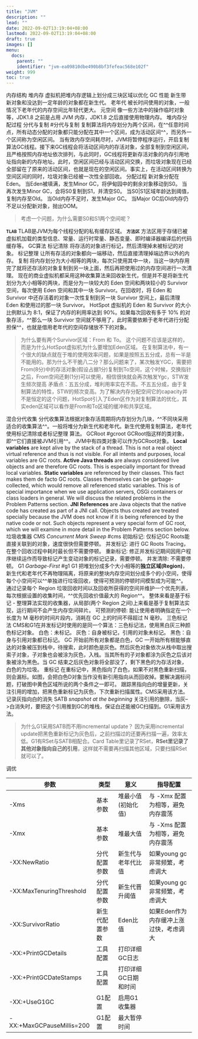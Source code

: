 ```yaml
---
title: "JVM"
description: ""
lead: ""
date: 2022-09-02T13:19:04+08:00
lastmod: 2022-09-02T13:19:04+08:00
draft: true
images: []
menu:
  docs:
    parent: ""
    identifier: "jvm-ea09810dbe490b8bf3fefeac568e102f"
weight: 999
toc: true
---
```

内存结构
堆内存
虚拟机把堆内存逻辑上划分成三块区域以优化 GC 性能
新生带 新对象和没达到一定年龄的对象都在新生代。
老年代 被长时间使用的对象，一般情况下老年代的内存空间比年轻代更大。
元空间 像一些方法中的操作临时对象等，JDK1.8 之前是占用 JVM 内存，JDK1.8 之后直接使用物理内存。
堆内存分配过程
分代与复制 #分代与复制
复制算法将内存划分为两个区间，在^^任意时间点，所有动态分配的对象都只能分配在其中一个区间，成为活动区间^^，而另外一个区间称为空闲区间。
当有效内存空间耗尽时，JVM将暂停程序运行，开启复制算法GC线程。接下来GC线程会将活动区间内的存活对象，全部复制到空闲区间，且严格按照内存地址依次排列，与此同时，GC线程将更新存活对象的内存引用地址指向新的内存地址。此时，空闲区间已经与活动区间交换，而垃圾对象现在已经全部留在了原来的活动区间，也就是现在的空闲区间。事实上，在活动区间转换为空间区间的同时，垃圾对象已经被一次性全部回收。
分配过程
新对象分配在Eden。
当Eden被填满，发生Minor GC，将伊甸园中的剩余对象移动到S0。
当再次发生Minor GC，会将S0复制到S1，并清空S0。
当S0|S1区域年龄达到阈值，复制内存至Old。
当Old内存不足时，发生Major GC。
当Major GC后Old内存仍不足以分配新对象，抛出OOM。
> 考虑一个问题，为什么需要S0和S1两个空间呢？

**`TLAB`** TLAB是JVM为每个线程分配的私有缓存区域。
**`方法区`** 方法区用于存储已被虚拟机加载的类型信息、常量、运行时常量、静态变量、即时编译器编译后的代码缓存等。
GC算法
标记清除
将存活的对象进行标记，然后清理掉未被标记的对象。
标记整理
让所有存活的对象都向一端移动，然后直接清理掉端边界以外的内存。
复制
将内存划分为大小相等的两块，每次只使用其中一块，当这一块内存用完了就将还存活的对象复制到另一块上面，然后再把使用过的内存空间进行一次清理。
现在的商业虚拟机都采用这种收集算法来回收新生代，但是并不是将新生代划分为大小相等的两块，而是分为一块较大的 Eden 空间和两块较小的 Survivor 空间，每次使用 Eden 空间和其中一块 Survivor。在回收时，将 Eden 和 Survivor 中还存活着的对象一次性复制到另一块 Survivor 空间上，最后清理 Eden 和使用过的那一块 Survivor。
HotSpot 虚拟机的 Eden 和 Survivor 的大小比例默认为 8:1，保证了内存的利用率达到 90%。如果每次回收有多于 10% 的对象存活，^^那么一块 Survivor 空间就不够用了，此时需要依赖于老年代进行分配担保^^，也就是借用老年代的空间存储放不下的对象。
> 为什么要有两个Survivor区域：From 和 To。
这个问题不应该是这样的，而是为什么HotSpot虚拟机为什么要增加Eden区域。
在复制算法中，有一个很大的缺点就在于堆的使用效率问题，如果是按照五五分成，总有一半是不能用的。那为什么不干脆八二分？那么问题来了，某次触发YGC，需要把From(8分)中的存活对象(假设占据1分)复制到To空间，这个时候，交换指针之后，From空间还剩(1分)可以使用，相信很快就会再次触发Ygc，STW发生频次提高
矛盾点：五五分成，堆利用率实在不高。不五五分成，由于复制算法的特性，STW的频次变高。为了解决内存分配空间它的capacity并不是恒定的这个问题，HotSpot引入了Eden区作为对复制算法的优化，其实eden区域可以看作是From和To区域的缓冲和共享区域。

混合分代收集
分代收集算法根据对象存活周期将内存划分为几块，^^不同块采用适合的收集算法^^。一般将堆分为新生代和老年代。新生代使用复制算法，老年代使用标记清除或者标记整理 算法。
GCRoot #gcroot
GCRoot指这样的类对象，即^^它们直接被JVM引用^^。
JVM中有四类对象可以作为GCRoot对象。
**Local variables** are kept alive by the stack of a thread. This is not a real object virtual reference and thus is not visible. For all intents and purposes, local variables are GC roots.
**Active Java threads** are always considered live objects and are therefore GC roots. This is especially important for thread local variables.
**Static variables** are referenced by their classes. This fact makes them de facto GC roots. Classes themselves can be garbage-collected, which would remove all referenced static variables. This is of special importance when we use application servers, OSGi containers or class loaders in general. We will discuss the related problems in the Problem Patterns section.
**JNI References** are Java objects that the native code has created as part of a JNI call. Objects thus created are treated specially because the JVM does not know if it is being referenced by the native code or not. Such objects represent a very special form of GC root, which we will examine in more detail in the Problem Patterns section below.
垃圾收集器
CMS *Concurrent Mark Sweep* #cms
初始标记: 仅标记GC Roots能直接关联到的对象，速度很快但需要停顿。
并发标记: 进行 GC Roots Tracing，在整个回收过程中耗时最长但不需要停顿。
重新标记: 修正并发标记期间因用户程序继续运作而导致标记产生变动对象的标记记录，需要停顿。
并发清除: 不需要停顿。
G1 *Garbage-First* #g1
G1 把堆划分成多个大小相等的**独立区域(Region)**，新生代和老年代不再物理隔离，将原来的整块内存空间划分成多个的小空间，使得每个小空间可以^^单独进行垃圾回收，使得可预测的停顿时间模型成为可能^^。
通过记录每个 Region 垃圾回收时间以及回收所获得的空间并维护一个优先列表，每次根据设置的收集时间，^^优先回收价值最大的 Region^^。
整体来看是基于标记 - 整理算法实现的收集器，从局部(两个 Region 之间)上来看是基于复制算法实现，运行期间不会产生内存空间碎片。
可预测的停顿: 能让使用者明确指定在一个长度为 M 毫秒的时间片段内，消耗在 GC 上的时间不得超过 N 毫秒。
三色标记法
CMS和G1在并发标记时使用的是同一个算法：三色标记法，使用黑白灰三种颜色标记对象。
白色：未标记。
灰色：自身被标记，引用的对象未标记。
黑色：自身与引用对象都已标记。
GC 开始前所有对象都是白色，GC 一开始所有根能够直达的对象被压到栈中，待搜索，此时颜色是灰色。然后灰色对象依次从栈中取出搜索子对象，子对象也会被涂为灰色，入栈。当其所有的子对象都涂为灰色之后该对象被涂为黑色。当 GC 结束之后灰色对象将全部没了，剩下黑色的为存活对象，白色的为垃圾。
重标记
在重标记中，黑色指向了白色，如果不对黑色重新扫描，则会漏标。如图，会把白色D对象当作没有新引用指向从而回收掉。要解决漏标问题，打破图中黄色区域所说的两个条件之一即可。
跟踪黑指向白的增量更新，关注引用的增加，把黑色重新标记为灰色，下次重新扫描属性。CMS采用该方法。
记录灰指向白的消失 SATB *snapshot at the beginning* 关注引用的删除，当灰–>白消失时，要把这个引用推到GC的堆栈，保证白还能被GC扫描到。G1采用该方法。
> 为什么G1采用SATB而不用incremental update？
因为采用incremental update把黑色重新标记为灰色后，之前扫描过的还要再扫描一遍，效率太低。G1有RSet与SATB相配合。Card Table里记录了RSet，**RSet里记录了其他对象指向自己的引用**，这样就不需要再扫描其他区域，只要扫描RSet就可以了。

调优

| 参数 | 类型 | 意义 | 指导配置 |
|---|---|---|---|
| -Xms | 基本参数 | 堆最小值(初始化值) | 与 -Xmx 配置为相等，避免内存震荡 |
| -Xmx | 基本参数 | 堆最大值 | 与 -Xms 配置为相等，避免内存震荡 |
| -XX:NewRatio | 分代配置参数 | 新生代与老年代比值 | 如果young gc非常频繁，考虑调大 |
| -XX:MaxTenuringThreshold | 分代配置参数 | 新生代晋升阈值 | 如果young gc非常频繁，考虑调大 |
| -XX:SurvivorRatio | 新生代配置参数 | Eden比值 | 如果Eden作为内存缓冲上涨过快，考虑调大 |
| -XX:+PrintGCDetails | 工具配置 | 打印详细GC日志 | |
| -XX:+PrintGCDateStamps | 工具配置 | 打印详细GC日期和时间 | |
| -XX:+UseG1GC | G1配置 | 启用G1收集器 | |
| -XX:+MaxGCPauseMillis=200 | G1配置 | 最大暂停时间 | |
